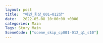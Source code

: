 ```yaml
---
layout: post
title:  "메인_회상_001~012장"
date:   2022-05-08 10:00:00 +0000
categories: Main
Tags: Story Main
SceneCode: ["scene_skip_cp001-012_q1_s10"]
---
```

